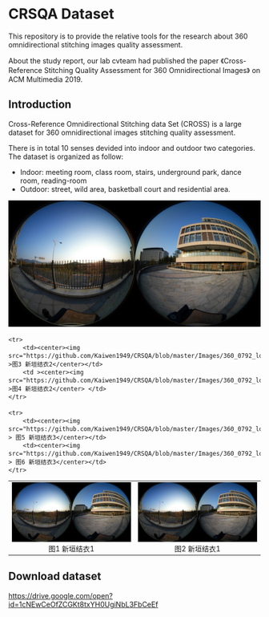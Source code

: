 # CRSQA Dataset

This repository is to provide the relative tools for the research about 360 omnidirectional stitching images quality assessment.

About the study report, our lab cvteam had published the paper 《Cross-Reference Stitching Quality Assessment for 360 Omnidirectional Images》 on ACM Multimedia 2019.

## Introduction
Cross-Reference Omnidirectional Stitching data Set (CROSS) is a large dataset for 360 omnidirectional images stitching quality assessment.

There is in total 10 senses devided into indoor and outdoor two categories. The dataset is organized as follow:
* Indoor: meeting room, class room, stairs, underground park, dance room, reading-room
* Outdoor: street, wild area, basketball court and residential area.

![](https://github.com/Kaiwen1949/CRSQA/blob/master/Images/360_0792_lowresolution.JPG)
<table>
    <tr>
        <td ><center><img src="https://github.com/Kaiwen1949/CRSQA/blob/master/Images/360_0792_lowresolution.JPG" >图1  新垣结衣1 </center></td>
        <td ><center><img src="https://github.com/Kaiwen1949/CRSQA/blob/master/Images/360_0792_lowresolution.JPG"  >图2 新垣结衣1</center></td>
    </tr>

    <tr>
        <td><center><img src="https://github.com/Kaiwen1949/CRSQA/blob/master/Images/360_0792_lowresolution.JPG"  >图3 新垣结衣2</center></td>
        <td ><center><img src="https://github.com/Kaiwen1949/CRSQA/blob/master/Images/360_0792_lowresolution.JPG"  >图4 新垣结衣2</center> </td>
    </tr>

    <tr>
        <td><center><img src="https://github.com/Kaiwen1949/CRSQA/blob/master/Images/360_0792_lowresolution.JPG"   > 图5 新垣结衣3</center></td>
        <td><center><img src="https://github.com/Kaiwen1949/CRSQA/blob/master/Images/360_0792_lowresolution.JPG"  > 图6 新垣结衣3</center></td>
    </tr>
</table>

## Download dataset
https://drive.google.com/open?id=1cNEwCeOfZCGKt8txYH0UgiNbL3FbCeEf
